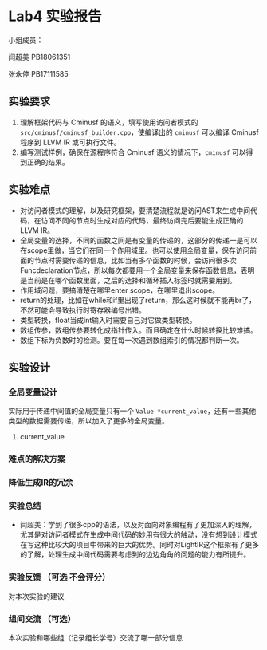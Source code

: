 # Lab4 实验报告

小组成员：

闫超美 PB18061351

张永停 PB17111585

## 实验要求

1. 理解框架代码与 Cminusf 的语义，填写使用访问者模式的 `src/cminusf/cminusf_builder.cpp`，使编译出的 `cminusf` 可以编译 Cminusf 程序到 LLVM IR 或可执行文件。
2. 编写测试样例，确保在源程序符合 Cminusf 语义的情况下，`cminusf` 可以得到正确的结果。

## 实验难点

* 对访问者模式的理解，以及研究框架，要清楚流程就是访问AST来生成中间代码，在访问不同的节点时生成对应的代码，最终访问完后要能生成正确的LLVM IR。
* 全局变量的选择，不同的函数之间是有变量的传递的，这部分的传递一是可以在scope里做，当它们在同一个作用域里。也可以使用全局变量，保存访问前面的节点时需要传递的信息，比如当有多个函数的时候，会访问很多次Funcdeclaration节点，所以每次都要用一个全局变量来保存函数信息，表明是当前是在哪个函数里面，之后的选择和循环插入标签时就需要用到。
* 作用域问题，要搞清楚在哪里enter scope，在哪里退出scope。
* return的处理，比如在while和if里出现了return，那么这时候就不能再br了，不然可能会导致执行时寄存器编号出错。
* 类型转换，float当成int输入时需要自己对它做类型转换。
* 数组传参，数组传参要转化成指针传入。而且确定在什么时候转换比较难搞。
* 数组下标为负数时的检测。要在每一次遇到数组索引的情况都判断一次。

## 实验设计

### 全局变量设计

实际用于传递中间值的全局变量只有一个 `Value *current_value`，还有一些其他类型的数据需要传递，所以加入了更多的全局变量。

1. current_value





### 难点的解决方案



### 降低生成IR的冗余




### 实验总结

* 闫超美：学到了很多cpp的语法，以及对面向对象编程有了更加深入的理解，尤其是对访问者模式在生成中间代码的妙用有很大的触动，没有想到设计模式在写这种比较大的项目中带来的巨大的优势。同时对LightIR这个框架有了更多的了解，处理生成中间代码需要考虑到的边边角角的问题的能力有所提升。

### 实验反馈 （可选 不会评分）

对本次实验的建议

### 组间交流 （可选）

本次实验和哪些组（记录组长学号）交流了哪一部分信息

